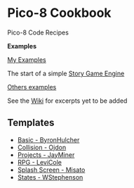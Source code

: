 # Pico-8 Cookbook
Pico-8 Code Recipes 

**Examples**

[My Examples](examples)

The start of a simple [Story Game Engine](examples/story-engine)

[Others examples](examples/others)

See the [Wiki](https://github.com/nate2squared/pico-8-cookbook/wiki) for excerpts yet to be added

## Templates

* [Basic - ByronHulcher](https://gist.github.com/byronhulcher/73f7765cfdab5b6d4ae1f72b72714ef3)
* [Collision - Ojdon](https://github.com/ojdon/pico8-boilerplate)
* [Projects - JayMiner](https://github.com/jayminer81/pico8_project_template)
* [RPG - LeviCole](https://github.com/levicole/pico-8-rpg-game-template)
* [Splash Screen - Misato](https://github.com/misato/pico8-game-template)
* [States - WStephenson](https://github.com/wstephenson/pico8-boilerplate)
